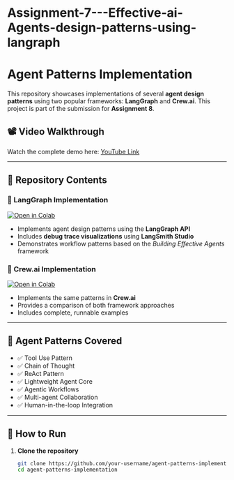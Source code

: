 # Assignment-7---Effective-ai-Agents-design-patterns-using-langraph
# Agent Patterns Implementation

This repository showcases implementations of several **agent design patterns** using two popular frameworks: **LangGraph** and **Crew.ai**. This project is part of the submission for **Assignment 8**.

## 📽️ Video Walkthrough
Watch the complete demo here: [YouTube Link](#) <!-- Replace with actual link -->

---

## 📁 Repository Contents

### 🚀 LangGraph Implementation
[![Open in Colab](https://colab.research.google.com/drive/11qJlCUsruip2fnfuJy8EFSCWBZ-qlJGv?usp=sharing)](#)

- Implements agent design patterns using the **LangGraph API**
- Includes **debug trace visualizations** using **LangSmith Studio**
- Demonstrates workflow patterns based on the *Building Effective Agents* framework

### 🤖 Crew.ai Implementation
[![Open in Colab](https://colab.research.google.com/assets/colab-badge.svg)](#)

- Implements the same patterns in **Crew.ai**
- Provides a comparison of both framework approaches
- Includes complete, runnable examples

---

## 🧠 Agent Patterns Covered

- ✅ Tool Use Pattern  
- ✅ Chain of Thought  
- ✅ ReAct Pattern  
- ✅ Lightweight Agent Core  
- ✅ Agentic Workflows  
- ✅ Multi-agent Collaboration  
- ✅ Human-in-the-loop Integration

---

## 📝 How to Run

1. **Clone the repository**
   ```bash
   git clone https://github.com/your-username/agent-patterns-implementation.git
   cd agent-patterns-implementation
